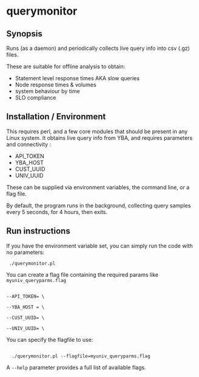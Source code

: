 # querymonitor

## Synopsis
Runs (as a daemon) and periodically collects live query info into csv (.gz) files.

These are suitable for offline analysis to obtain:
* Statement level response times AKA slow queries
* Node response times & volumes
* system behaviour by time
* SLO compliance

## Installation / Environment
This requires perl, and a few core modules that should be present in any Linux system.
It obtains live query info from YBA, and requires parameters and connectivity :
* API_TOKEN
* YBA_HOST 
* CUST_UUID
* UNIV_UUID

These can be supplied via environment variables, the command line, or a flag file.

By default, the program runs in the background, collecting query samples every 5 seconds,  for 4 hours, then exits.

## Run instructions

If you have the environment variable set, you can simply run the code with no parameters:

<CODE>  ./querymonitor.pl</CODE>
  
You can  create a flag file containing the required params like
<code>myuniv_queryparms.flag</code>

<code>
--API_TOKEN= \<value><br>
--YBA_HOST = \<value><br>
--CUST_UUID= \<value><BR>
--UNIV_UUID= \<value>
</code>

You can specify the flagfile to use:

<code>
  ./querymonitor.pl --flagfile=myuniv_queryparms.flag
</code>

A <code>--help</code> parameter provides a full list of available flags.